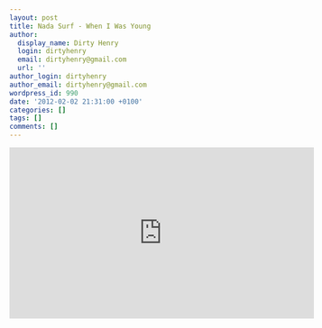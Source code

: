 ```yaml
---
layout: post
title: Nada Surf - When I Was Young
author:
  display_name: Dirty Henry
  login: dirtyhenry
  email: dirtyhenry@gmail.com
  url: ''
author_login: dirtyhenry
author_email: dirtyhenry@gmail.com
wordpress_id: 990
date: '2012-02-02 21:31:00 +0100'
categories: []
tags: []
comments: []
---
```

<iframe src="http://player.vimeo.com/video/35623730?title=0&amp;byline=0&amp;portrait=0&amp;color=C2A966" width="540" height="304" frameborder="0" webkitAllowFullScreen mozallowfullscreen allowFullScreen></iframe>
